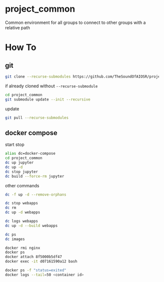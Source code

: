 # project_common
Common environment for all groups to connect to other groups with a relative path

# How To
## git
```bash
git clone --recurse-submodules https://github.com/TheSoundOfAIOSR/project_common.git
```

if already cloned without `--recurse-submodule`
```bash
cd project_common
git submodule update --init --recursive
```

update
```bash
git pull --recurse-submodules
```

## docker compose
start stop 
```bash
alias dc=docker-compose
cd project_common
dc up jupyter
dc up -d
dc stop jupyter
dc build --force-rm jupyter
```
other commands
```bash
dc -f up -d --remove-orphans

dc stop webapps
dc rm
dc up -d webapps

dc logs webapps
dc up -d --build webapps

dc ps
dc images

docker rmi nginx
docker ps
docker attach 8f5000b5df47
docker exec -it d07161590a12 bash

docker ps -f "status=exited"
docker logs --tail=50 <container id>
```
